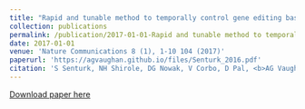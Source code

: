 ```yaml
---
title: "Rapid and tunable method to temporally control gene editing based on conditional Cas9 stabilization "
collection: publications
permalink: /publication/2017-01-01-Rapid and tunable method to temporally control gene editing based on conditional Cas9 stabilization
date: 2017-01-01
venue: 'Nature Communications 8 (1), 1-10 104 (2017)'
paperurl: 'https://agvaughan.github.io/files/Senturk_2016.pdf'
citation: 'S Senturk, NH Shirole, DG Nowak, V Corbo, D Pal, <b>AG Vaughan</b>, ...'
---
```

[Download paper here](https://agvaughan.github.io/files/Senturk_2016.pdf)
